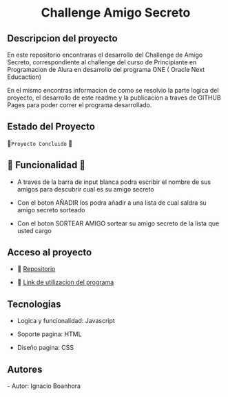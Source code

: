 <h1 align="center"> Challenge Amigo Secreto</h1>

<h2>Descripcion del proyecto</h2>

En este repositorio encontraras el desarrollo del Challenge de Amigo Secreto, correspondiente al challenge del curso de Principiante en Programacion de 
 Alura en desarrollo del programa ONE ( Oracle Next Educaction)

En el mismo encontras informacion de como se resolvio la parte logica del proyecto, el desarrollo de este readme y la publicacion a traves de GITHUB Pages 
 para poder correr el programa desarrollado. 
 
<h2> Estado del Proyecto</h2>

🏁`Proyecto Concluido` 🏁

<h2> 🔨 Funcionalidad 🔨 </h2>
 
- A traves de la barra de input blanca podra escribir el nombre de sus amigos para descubrir cual es su amigo secreto

- Con el boton AÑADIR los podra añadir a una lista de cual saldra su amigo secreto sorteado

- Con el boton SORTEAR AMIGO sortear su amigo secreto de la lista que usted cargo


<h2>Acceso al proyecto</h2>

- 📘 [Repositorio](https://github.com/IgnaBonahora/challenge-amigo-secreto_Ignacio_Bonahora)

- 🏃 [Link de utilizacion del programa](https://ignabonahora.github.io/challenge-amigo-secreto_Ignacio_Bonahora/)

<h2>Tecnologias</h2>

- Logica y funcionalidad: Javascript

- Soporte pagina: HTML

- Diseño pagina: CSS

<h2>Autores</h2>
- Autor: Ignacio Boanhora 
